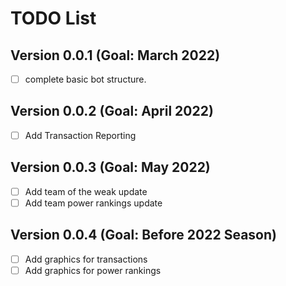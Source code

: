 # TODO List

## Version 0.0.1 (Goal: March 2022)

* [ ] complete basic bot structure.

## Version 0.0.2 (Goal: April 2022)

* [ ] Add Transaction Reporting

## Version 0.0.3 (Goal: May 2022)

* [ ] Add team of the weak update
* [ ] Add team power rankings update

## Version 0.0.4 (Goal: Before 2022 Season)

* [ ] Add graphics for transactions
* [ ] Add graphics for power rankings
